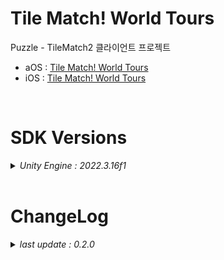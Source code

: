 # Tile Match! World Tours

Puzzle - TileMatch2 클라이언트 프로젝트

+ aOS : [Tile Match! World Tours](https://play.google.com/store/apps/details?id=com.ninetap.bubblepartyshooterpuzzle&gl=US)
+ iOS : [Tile Match! World Tours](https://apps.apple.com/app/id6449579663)

<br>

# SDK Versions
<details>
<summary markdown="span"><em>Unity Engine : 2022.3.16f1</em></summary>
<br>

---
+ UnityPackage Version
   - External Dependency Manager : 1.2.178
   - AppsFlyer : 6.12.22
   - Firebase : 11.6.0
   - Facebook : 16.0.2
   - IronSource : 7.7.0
   - In App Purchasing : 4.10.0

</details>

<br>

# ChangeLog

<details>
<summary markdown="span"><em>last update : 0.2.0</em></summary>
<br>

---
+ 0.0.1
   - Kick Off

</details>